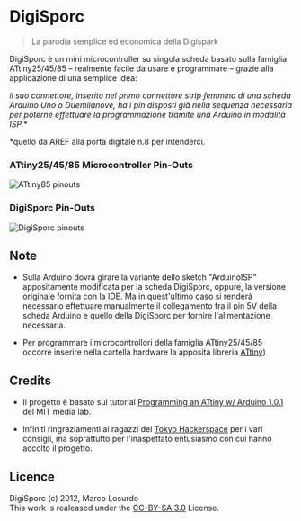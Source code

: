 # DigiSporc

> La parodia semplice ed economica della Digispark

DigiSporc è un mini microcontroller su singola scheda basato sulla famiglia ATtiny25/45/85 – realmente facile da usare e programmare – grazie alla applicazione di una semplice idea:

**il suo connettore, inserito nel primo* connettore strip femmina di una scheda Arduino Uno o Duemilanove, ha i pin disposti già nella sequenza necessaria per poterne effettuare la programmazione tramite una Arduino in modalità ISP.**

*quello da AREF alla porta digitale n.8 per intenderci.

### ATtiny25/45/85 Microcontroller Pin-Outs
![ATtiny85 pinouts](http://hlt.media.mit.edu/wp-content/uploads/2011/10/ATtiny45-85.png)

### DigiSporc Pin-Outs
![DigiSporc pinouts](https://raw.github.com/MarcoLosurdo/DigiSporc/master/DigiSporc_pinout.png)

## Note
* Sulla Arduino dovrà girare la variante dello sketch "ArduinoISP" appositamente modificata per la scheda DigiSporc, oppure, la versione originale fornita con la IDE. Ma in quest'ultimo caso si renderà necessario effettuare manualmente il collegamento fra il pin 5V della scheda Arduino e quello della DigiSporc per fornire l'alimentazione necessaria.

* Per programmare i microcontrollori della famiglia ATtiny25/45/85 occorre inserire nella cartella hardware la apposita libreria [ATtiny](https://github.com/damellis/attiny)) 

## Credits
* Il progetto è basato sul tutorial [Programming an ATtiny w/ Arduino 1.0.1](http://hlt.media.mit.edu/?p=1695) del MIT media lab.

* Infiniti ringraziamenti ai ragazzi del [Tokyo Hackerspace](http://tokyohackerspace.org/) per i vari consigli, ma soprattutto per l'inaspettato entusiasmo con cui hanno accolto il progetto.

## Licence
DigiSporc (c) 2012, Marco Losurdo  
This work is realeased under the [CC-BY-SA 3.0](http://creativecommons.org/licenses/by-sa/3.0/us/
) License.


